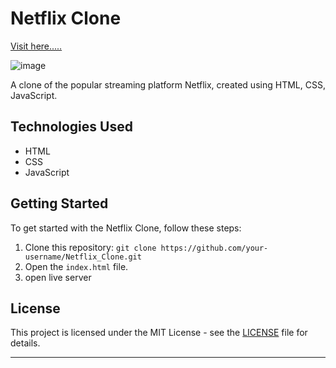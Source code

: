 # Netflix Clone

[Visit here.....](https://nf-c.netlify.app/)  

![image](https://github.com/yusra05/Netflix_Clone/assets/112852251/2324a578-1a20-4865-b0ce-86048f5c9875)

A clone of the popular streaming platform Netflix, created using HTML, CSS, JavaScript.


## Technologies Used

- HTML
- CSS
- JavaScript


## Getting Started

To get started with the Netflix Clone, follow these steps:

1. Clone this repository: `git clone https://github.com/your-username/Netflix_Clone.git`
2. Open the `index.html` file.
3. open live server

## License

This project is licensed under the MIT License - see the [LICENSE](LICENSE) file for details.

---
